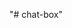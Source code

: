 "# chat-box"

<!-- git branch -M main
git remote add origin https://github.com/zabedbinsiraz/chat-box.git
git push -u origin main -->

